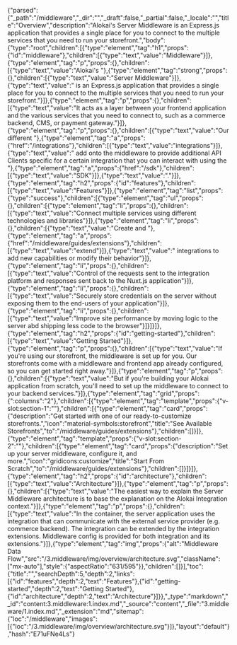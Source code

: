 {"parsed":{"_path":"/middleware","_dir":"","_draft":false,"_partial":false,"_locale":"","title":"Overview","description":"Alokai's Server Middleware is an Express.js application that provides a single place for you to connect to the multiple services that you need to run your storefront.","body":{"type":"root","children":[{"type":"element","tag":"h1","props":{"id":"middleware"},"children":[{"type":"text","value":"Middleware"}]},{"type":"element","tag":"p","props":{},"children":[{"type":"text","value":"Alokai's "},{"type":"element","tag":"strong","props":{},"children":[{"type":"text","value":"Server Middleware"}]},{"type":"text","value":" is an Express.js application that provides a single place for you to connect to the multiple services that you need to run your storefront."}]},{"type":"element","tag":"p","props":{},"children":[{"type":"text","value":"It acts as a layer between your frontend application and the various services that you need to connect to, such as a commerce backend, CMS, or payment gateway."}]},{"type":"element","tag":"p","props":{},"children":[{"type":"text","value":"Our different "},{"type":"element","tag":"a","props":{"href":"/integrations"},"children":[{"type":"text","value":"integrations"}]},{"type":"text","value":" add onto the middleware to provide additional API Clients specific for a certain integration that you can interact with using the "},{"type":"element","tag":"a","props":{"href":"/sdk"},"children":[{"type":"text","value":"SDK"}]},{"type":"text","value":"."}]},{"type":"element","tag":"h2","props":{"id":"features"},"children":[{"type":"text","value":"Features"}]},{"type":"element","tag":"list","props":{"type":"success"},"children":[{"type":"element","tag":"ul","props":{},"children":[{"type":"element","tag":"li","props":{},"children":[{"type":"text","value":"Connect multiple services using different technologies and libraries"}]},{"type":"element","tag":"li","props":{},"children":[{"type":"text","value":"Create and "},{"type":"element","tag":"a","props":{"href":"/middleware/guides/extensions"},"children":[{"type":"text","value":"extend"}]},{"type":"text","value":" integrations to add new capabilities or modify their behavior"}]},{"type":"element","tag":"li","props":{},"children":[{"type":"text","value":"Control of the requests sent to the integration platform and responses sent back to the Nuxt.js application"}]},{"type":"element","tag":"li","props":{},"children":[{"type":"text","value":"Securely store credentials on the server without exposing them to the end-users of your application"}]},{"type":"element","tag":"li","props":{},"children":[{"type":"text","value":"Improve site performance by moving logic to the server abd shipping less code to the browser"}]}]}]},{"type":"element","tag":"h2","props":{"id":"getting-started"},"children":[{"type":"text","value":"Getting Started"}]},{"type":"element","tag":"p","props":{},"children":[{"type":"text","value":"If you're using our storefront, the middleware is set up for you. Our storefronts come with a middleware and frontend app already configured, so you can get started right away."}]},{"type":"element","tag":"p","props":{},"children":[{"type":"text","value":"But if you're building your Alokai application from scratch, you'll need to set up the middleware to connect to your backend services."}]},{"type":"element","tag":"grid","props":{":columns":"2"},"children":[{"type":"element","tag":"template","props":{"v-slot:section-1":""},"children":[{"type":"element","tag":"card","props":{"description":"Get started with one of our ready-to-customize storefronts.","icon":"material-symbols:storefront","title":"See Available Storefronts","to":"/middleware/guides/extensions"},"children":[]}]},{"type":"element","tag":"template","props":{"v-slot:section-2":""},"children":[{"type":"element","tag":"card","props":{"description":"Set up your server middleware, configure it, and more.","icon":"gridicons:customize","title":"Start From Scratch","to":"/middleware/guides/extensions"},"children":[]}]}]},{"type":"element","tag":"h2","props":{"id":"architecture"},"children":[{"type":"text","value":"Architecture"}]},{"type":"element","tag":"p","props":{},"children":[{"type":"text","value":"The easiest way to explain the Server Middleware architecture is to base the explanation on the Alokai Integration context."}]},{"type":"element","tag":"p","props":{},"children":[{"type":"text","value":"In the container, the server application uses the integration that can communicate with the external service provider (e.g. commerce backend). The integration can be extended by the integration extensions. Middleware config is provided for both integration and its extensions."}]},{"type":"element","tag":"img","props":{"alt":"Middleware Data Flow","src":"/3.middleware/img/overview/architecture.svg","className":["mx-auto"],"style":{"aspectRatio":"631/595"}},"children":[]}],"toc":{"title":"","searchDepth":5,"depth":2,"links":[{"id":"features","depth":2,"text":"Features"},{"id":"getting-started","depth":2,"text":"Getting Started"},{"id":"architecture","depth":2,"text":"Architecture"}]}},"_type":"markdown","_id":"content:3.middleware:1.index.md","_source":"content","_file":"3.middleware/1.index.md","_extension":"md","sitemap":{"loc":"/middleware","images":[{"loc":"/3.middleware/img/overview/architecture.svg"}]},"layout":"default"},"hash":"E71uFNe4Ls"}